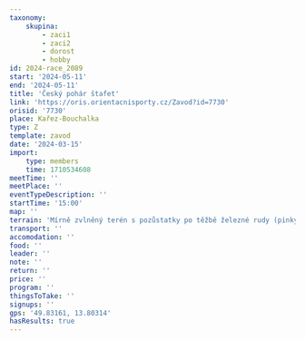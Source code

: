 ```yaml
---
taxonomy:
    skupina:
        - zaci1
        - zaci2
        - dorost
        - hobby
id: 2024-race_2089
start: '2024-05-11'
end: '2024-05-11'
title: 'Český pohár štafet'
link: 'https://oris.orientacnisporty.cz/Zavod?id=7730'
orisid: '7730'
place: Kařez-Bouchalka
type: Z
template: zavod
date: '2024-03-15'
import:
    type: members
    time: 1710534608
meetTime: ''
meetPlace: ''
eventTypeDescription: ''
startTime: '15:00'
map: ''
terrain: 'Mírně zvlněný terén s pozůstatky po těžbě železné rudy (pinky, milíře), 2/3 velmi dobrá průběžnost, 1/3 hustníkové pasáže a paseky, středně hustá síť cest a průseků.'
transport: ''
accomodation: ''
food: ''
leader: ''
note: ''
return: ''
price: ''
program: ''
thingsToTake: ''
signups: ''
gps: '49.83161, 13.80314'
hasResults: true
---
```


